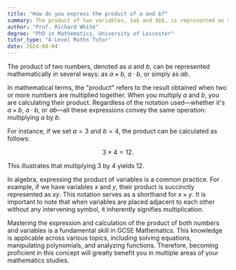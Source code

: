 ```yaml
---
title: "How do you express the product of a and b?"
summary: The product of two variables, $a$ and $b$, is represented as $a \times b$ or $ab$.
author: "Prof. Richard White"
degree: "PhD in Mathematics, University of Leicester"
tutor_type: "A-Level Maths Tutor"
date: 2024-08-04
---
```


The product of two numbers, denoted as $a$ and $b$, can be represented mathematically in several ways: as $a \times b$, $a \cdot b$, or simply as $ab$.

In mathematical terms, the "product" refers to the result obtained when two or more numbers are multiplied together. When you multiply $a$ and $b$, you are calculating their product. Regardless of the notation used—whether it's $a \times b$, $a \cdot b$, or $ab$—all these expressions convey the same operation: multiplying $a$ by $b$.

For instance, if we set $a = 3$ and $b = 4$, the product can be calculated as follows: 

$$
3 \times 4 = 12.
$$

This illustrates that multiplying $3$ by $4$ yields $12$.

In algebra, expressing the product of variables is a common practice. For example, if we have variables $x$ and $y$, their product is succinctly represented as $xy$. This notation serves as a shorthand for $x \times y$. It is important to note that when variables are placed adjacent to each other without any intervening symbol, it inherently signifies multiplication.

Mastering the expression and calculation of the product of both numbers and variables is a fundamental skill in GCSE Mathematics. This knowledge is applicable across various topics, including solving equations, manipulating polynomials, and analyzing functions. Therefore, becoming proficient in this concept will greatly benefit you in multiple areas of your mathematics studies.
    